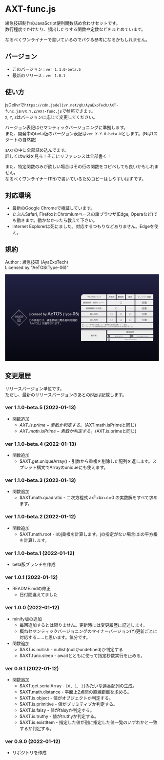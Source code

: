 # AXT-func.js

綾急技研制作のJavaScript便利関数詰め合わせセットです。  
数行程度でかけたり、頻出したりする関数や定数などをまとめています。

なるべくワンライナーで書いているのでパクる参考になるかもしれません。

## バージョン

- このバージョン : `ver 1.1.0-beta.5`
- 最新のリリース : `ver 1.0.1`

## 使い方

jsDelivrで`https://cdn.jsdelivr.net/gh/AyaExpTech/AXT-func.js@vX.Y.Z/AXT-func.js`で参照できます。  
`X`, `Y`, `Z`はバージョンに応じて変更してください。

バージョン表記はセマンティックバージョニングに準拠します。  
また、開発中のbeta版のバージョン表記は`ver X.Y.0-beta.N`とします。(Nは1スタートの自然数)

`$AXT`の中に全部詰め込んでます。  
詳しくはwikiを見ろ！そこにリファレンスは全部書く！

また、特定関数のみが欲しい場合はその行の関数をコピペしても良いかもしれません。  
なるべくワンライナー(1行)で書いているためコピーはしやすいはずです。

## 対応環境

- 最新のGoogle Chromeで検証しています。
- たぶんSafari, FirefoxとChromiumベースの諸ブラウザ(Edge, Operaなど)でも動きます。動かなかったら教えて下さい。
- Internet Explorerは死にました。対応するつもりなどありません。Edgeを使え。

## 規約

Author : 綾急技研 (AyaExpTech)   
Licensed by "AeTOS(Type-06)"

![img](license-support.png)

## 変更履歴

リリースバージョン単位です。  
ただし、最新のリリースバージョンのあとのβ版は記載します。

### ver 1.1.0-beta.5 (2022-01-13)

- 関数追加
    - $AXT.is.prime - 素数か判定する。($AXT.math.isPrimeと同じ)
    - $AXT.math.isPrime - 素数か判定する。($AXT.is.primeと同じ)

### ver 1.1.0-beta.4 (2022-01-13)

- 関数追加
    - $AXT.get.uniqueArray() - 引数から重複を削除した配列を返します。スプレット構文でArrayのuniqueにも使えます。

### ver 1.1.0-beta.3 (2022-01-13)

- 関数追加
    - $AXT.math.quadratic - 二次方程式 ax²+bx+c=0 の実数解をすべて求めます。

### ver 1.1.0-beta.2 (2022-01-12)

- 関数追加
    - $AXT.math.root - iのj乗根を計算します。jの指定がない場合はiの平方根を計算します。

### ver 1.1.0-beta.1 (2022-01-12)

- beta版ブランチを作成

### ver 1.0.1 (2022-01-12)

- README.mdの修正
    - 日付間違えてました

### ver 1.0.0 (2022-01-12)

- minify版の追加
    - 毎回追加するとは限りません。更新時には変更履歴に記述します。
    - 概ねセマンティックバージョニングのマイナーバージョン(Y)更新ごとに対応する……と思います。気分です。
- 関数追加
    - $AXT.is.nullish - nullish(nullかundefined)か判定する
    - $AXT.func.sleep - awaitとともに使って指定秒数実行を止める。

### ver 0.9.1 (2022-01-12)

- 関数追加
    - $AXT.get.serialArray - `[0, 1, 2]`みたいな連番配列の生成。
    - $AXT.math.distance - 平面上2点間の直線距離を求める。
    - $AXT.is.object - 値がオブジェクトか判定する。
    - $AXT.is.primitive - 値がプリミティブか判定する。
    - $AXT.is.falsy - 値がfalsyか判定する。
    - $AXT.is.truthy - 値がtruthyか判定する。
    - $AXT.is.existItem - 指定した値が別に指定した値一覧のいずれかと一致するか判定する。

### ver 0.9.0 (2022-01-12)

- リポジトリを作成